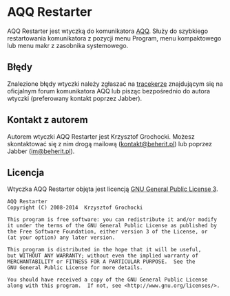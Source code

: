 AQQ Restarter
======
AQQ Restarter jest wtyczką do komunikatora [AQQ](http://www.aqq.eu/pl.php). Służy do szybkiego restartowania komunikatora z pozycji menu Program, menu kompaktowego lub menu makr z zasobnika systemowego.

Błędy
-------
Znalezione błędy wtyczki należy zgłaszać na [tracekerze](http://forum.aqq.eu/tracker/project-38-aqq-restarter/) znajdującym się na oficjalnym forum komunikatora AQQ lub pisząc bezpośrednio do autora wtyczki (preferowany kontakt poprzez Jabber).

Kontakt z autorem
-------
Autorem wtyczki AQQ Restarter jest Krzysztof Grochocki. Możesz skontaktować się z nim drogą mailową (kontakt@beherit.pl) lub poprzez Jabber (im@beherit.pl).

Licencja
-------
Wtyczka AQQ Restarter objęta jest licencją [GNU General Public License 3](http://www.gnu.org/copyleft/gpl.html).

    AQQ Restarter
    Copyright (C) 2008-2014  Krzysztof Grochocki

    This program is free software: you can redistribute it and/or modify
    it under the terms of the GNU General Public License as published by
    the Free Software Foundation, either version 3 of the License, or
    (at your option) any later version.

    This program is distributed in the hope that it will be useful,
    but WITHOUT ANY WARRANTY; without even the implied warranty of
    MERCHANTABILITY or FITNESS FOR A PARTICULAR PURPOSE.  See the
    GNU General Public License for more details.

    You should have received a copy of the GNU General Public License
    along with this program.  If not, see <http://www.gnu.org/licenses/>.